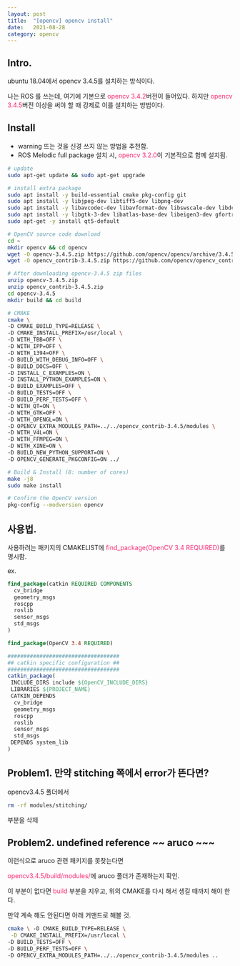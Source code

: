 ```yaml
---
layout: post
title:  "[opencv] opencv install"
date:   2021-08-28
category: opencv
---
```


## Intro.
ubuntu 18.04에서 opencv 3.4.5를 설치하는 방식이다.

나는 ROS 를 쓰는데, 여기에 기본으로 <span style="color:#f92672">opencv 3.4.2</span>버전이 들어있다. 하지만 <span style="color:#f92672">opencv 3.4.5</span>버전 이상을 써야 할 때 강제로 이를 설치하는 방법이다.

## Install
* warning 뜨는 것을 신경 쓰지 않는 방법을 추천함.
* ROS Melodic full package 설치 시, <span style="color:#f92672">opencv 3.2.0</span>이 기본적으로 함께 설치됨.

```bash
# update
sudo apt-get update && sudo apt-get upgrade

# install extra package
sudo apt install -y build-essential cmake pkg-config git
sudo apt install -y libjpeg-dev libtiff5-dev libpng-dev
sudo apt install -y libavcodec-dev libavformat-dev libswscale-dev libdc1394-22-dev libxvidcore-dev libx264-dev libxine2-dev libv4l-dev v4l-utils libgstreamer1.0-dev libgstreamer-plugins-base1.0-dev
sudo apt install -y libgtk-3-dev libatlas-base-dev libeigen3-dev gfortran
sudo apt-get -y install qt5-default

# OpenCV source code download
cd ~
mkdir opencv && cd opencv
wget -O opencv-3.4.5.zip https://github.com/opencv/opencv/archive/3.4.5.zip
wget -O opencv_contrib-3.4.5.zip https://github.com/opencv/opencv_contrib/archive/3.4.5.zip

# After downloading opencv-3.4.5 zip files
unzip opencv-3.4.5.zip
unzip opencv_contrib-3.4.5.zip
cd opencv-3.4.5
mkdir build && cd build

# CMAKE
cmake \
-D CMAKE_BUILD_TYPE=RELEASE \
-D CMAKE_INSTALL_PREFIX=/usr/local \
-D WITH_TBB=OFF \
-D WITH_IPP=OFF \
-D WITH_1394=OFF \
-D BUILD_WITH_DEBUG_INFO=OFF \
-D BUILD_DOCS=OFF \
-D INSTALL_C_EXAMPLES=ON \
-D INSTALL_PYTHON_EXAMPLES=ON \
-D BUILD_EXAMPLES=OFF \
-D BUILD_TESTS=OFF \
-D BUILD_PERF_TESTS=OFF \
-D WITH_QT=ON \
-D WITH_GTK=OFF \
-D WITH_OPENGL=ON \
-D OPENCV_EXTRA_MODULES_PATH=../../opencv_contrib-3.4.5/modules \
-D WITH_V4L=ON \
-D WITH_FFMPEG=ON \
-D WITH_XINE=ON \
-D BUILD_NEW_PYTHON_SUPPORT=ON \
-D OPENCV_GENERATE_PKGCONFIG=ON ../

# Build & Install (8: number of cores)
make -j8
sudo make install

# Confirm the OpenCV version
pkg-config --modversion opencv
```

## 사용법.
사용하려는 패키지의 CMAKELIST에 <span style="color:#f92672">find_package(OpenCV 3.4 REQUIRED)</span>를 명시함.

ex. 
```cmake
find_package(catkin REQUIRED COMPONENTS
  cv_bridge
  geometry_msgs
  roscpp
  roslib
  sensor_msgs
  std_msgs
)

find_package(OpenCV 3.4 REQUIRED)

###################################
## catkin specific configuration ##
###################################
catkin_package(
 INCLUDE_DIRS include ${OpenCV_INCLUDE_DIRS}
 LIBRARIES ${PROJECT_NAME}
 CATKIN_DEPENDS 
  cv_bridge 
  geometry_msgs 
  roscpp 
  roslib 
  sensor_msgs 
  std_msgs
 DEPENDS system_lib
)
```


## Problem1. 만약 stitching 쪽에서 error가 뜬다면?
opencv3.4.5 폴더에서

```bash
rm -rf modules/stitching/
```

부분을 삭제

## Problem2. undefined reference ~~ aruco ~~~
이런식으로 aruco 관련 패키지를 못찾는다면

<span style="color:#f92672">opencv3.4.5/build/modules/</span>에 aruco 폴더가 존재하는지 확인.

이 부분이 없다면 <span style="color:#f92672">build</span> 부분을 지우고, 위의 CMAKE를 다시 해서 생길 때까지 해야 한다.

만약 계속 해도 안된다면 아래 커맨드로 해볼 것.

```bash
cmake \ -D CMAKE_BUILD_TYPE=RELEASE \
 -D CMAKE_INSTALL_PREFIX=/usr/local \
-D BUILD_TESTS=OFF \
-D BUILD_PERF_TESTS=OFF \
-D OPENCV_EXTRA_MODULES_PATH=../../opencv_contrib-3.4.5/modules ..
```